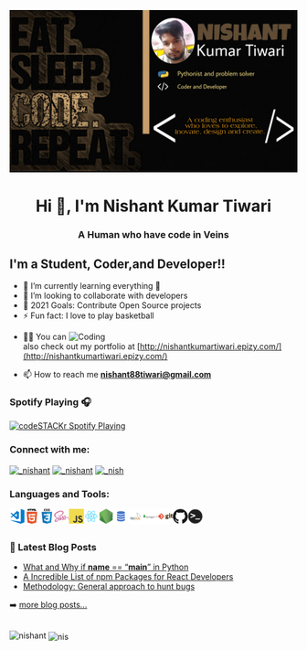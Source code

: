 ![MasterHead](https://github.com/Asuraking1n/Disney-Clone-reactApp/blob/main/public/images/banner.jpg)
<h1 align="center">Hi 👋, I'm Nishant Kumar Tiwari</h1>
<h3 align="center">A Human who have code in Veins</h3>

## I'm a Student, Coder,and Developer!!
- 🌱 I’m currently learning everything 🤣
- 👯 I’m looking to collaborate with developers
- 🥅 2021 Goals: Contribute Open Source projects
- ⚡ Fun fact: I love to play basketball


<img align="right" alt="Coding" width="400" src="https://cdn.dribbble.com/users/2646423/screenshots/5507196/computer.gif">


- 👨‍💻 You can also check out my portfolio at [http://nishantkumartiwari.epizy.com/](http://nishantkumartiwari.epizy.com/)

- 📫 How to reach me **nishant88tiwari@gmail.com**
 
 ### Spotify Playing 🎧

[<img src="https://now-playing-codestackr.vercel.app/api/spotify-playing" alt="codeSTACKr Spotify Playing" width="350" />](https://open.spotify.com/user/swyqyimdc12jajde4vpwd2x1b)

<h3 align="left">Connect with me:</h3>
<p align="left">
  <a href="https://www.linkedin.com/in/nishant-kumar-tiwari-253a46196/" target="blank"><img align="center" src="https://cdn.jsdelivr.net/npm/simple-icons@3.0.1/icons/linkedin.svg" alt="_nishant" height="30" width="40" /></a>
<a href="https://www.instagram.com/error_404_unavilable/" target="blank"><img align="center" src="https://cdn.jsdelivr.net/npm/simple-icons@3.0.1/icons/instagram.svg" alt="_nishant" height="30" width="40" /></a>
<a href="https://www.youtube.com/channel/UCIo7qPKwJxH4BYYe-xO7HTA" target="blank"><img align="center" src="https://cdn.jsdelivr.net/npm/simple-icons@3.0.1/icons/youtube.svg" alt="_nish" height="30" width="40" /></a>
</p>

### Languages and Tools:

<img align="left" alt="Visual Studio Code" width="26px" src="https://raw.githubusercontent.com/github/explore/80688e429a7d4ef2fca1e82350fe8e3517d3494d/topics/visual-studio-code/visual-studio-code.png" />
<img align="left" alt="HTML5" width="26px" src="https://raw.githubusercontent.com/github/explore/80688e429a7d4ef2fca1e82350fe8e3517d3494d/topics/html/html.png" />
<img align="left" alt="CSS3" width="26px" src="https://raw.githubusercontent.com/github/explore/80688e429a7d4ef2fca1e82350fe8e3517d3494d/topics/css/css.png" />
<img align="left" alt="Sass" width="26px" src="https://raw.githubusercontent.com/github/explore/80688e429a7d4ef2fca1e82350fe8e3517d3494d/topics/sass/sass.png" />
<img align="left" alt="JavaScript" width="26px" src="https://raw.githubusercontent.com/github/explore/80688e429a7d4ef2fca1e82350fe8e3517d3494d/topics/javascript/javascript.png" />
<img align="left" alt="React" width="26px" src="https://raw.githubusercontent.com/github/explore/80688e429a7d4ef2fca1e82350fe8e3517d3494d/topics/react/react.png" />
<img align="left" alt="Node.js" width="26px" src="https://raw.githubusercontent.com/github/explore/80688e429a7d4ef2fca1e82350fe8e3517d3494d/topics/nodejs/nodejs.png" />
<img align="left" alt="SQL" width="26px" src="https://raw.githubusercontent.com/github/explore/80688e429a7d4ef2fca1e82350fe8e3517d3494d/topics/sql/sql.png" />
<img align="left" alt="MySQL" width="26px" src="https://raw.githubusercontent.com/github/explore/80688e429a7d4ef2fca1e82350fe8e3517d3494d/topics/mysql/mysql.png" />
<img align="left" alt="MongoDB" width="26px" src="https://raw.githubusercontent.com/github/explore/80688e429a7d4ef2fca1e82350fe8e3517d3494d/topics/mongodb/mongodb.png" />
<img align="left" alt="Git" width="26px" src="https://raw.githubusercontent.com/github/explore/80688e429a7d4ef2fca1e82350fe8e3517d3494d/topics/git/git.png" />
<img align="left" alt="GitHub" width="26px" src="https://raw.githubusercontent.com/github/explore/78df643247d429f6cc873026c0622819ad797942/topics/github/github.png" />
<img align="left" alt="Terminal" width="26px" src="https://raw.githubusercontent.com/github/explore/80688e429a7d4ef2fca1e82350fe8e3517d3494d/topics/terminal/terminal.png" />
<br />
<br />


### 📕 Latest Blog Posts

<!-- BLOG-POST-LIST:START -->
- [What and Why if __name__ == “__main__” in Python](https://nishant99tiwari.medium.com/what-and-why-if-name-main-in-python-23bed7cac274)
- [A Incredible List of npm Packages for React Developers](https://nishant99tiwari.medium.com/a-incredible-list-of-npm-packages-for-react-developers-c90482e2bb0f)
- [Methodology: General approach to hunt bugs](https://nishant99tiwari.medium.com/methodolgy-general-approach-to-hunt-bugs-8a75643f74a)
<!-- BLOG-POST-LIST:END -->

➡️ [more blog posts...](https://nishant99tiwari.medium.com/)
<br/>
<br/>

<p><img align="left" src="https://github-readme-stats.vercel.app/api/top-langs?username=Asuraking1n&show_icons=true&locale=en&layout=compact" alt="nishant" /></p>

<p>&nbsp;<img align="center" src="https://github-readme-stats.vercel.app/api?username=Asuraking1n&show_icons=true&locale=en" alt="nis" /></p>

